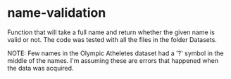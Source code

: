 # name-validation
Function that will take a full name and return whether the given name is valid or not.
The code was tested with all the files in the folder Datasets.

NOTE:
Few names in the Olympic Atheletes dataset had a '?' symbol in the middle of the names. I'm assuming these are errors that happened when the data was acquired.


